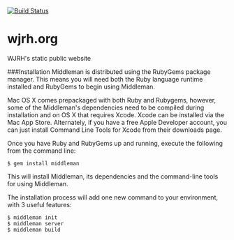 [![Build Status](https://travis-ci.org/wjrh/wjrh.org.svg?branch=master)](https://travis-ci.org/wjrh/wjrh.org)
# wjrh.org
WJRH's static public website


###Installation
Middleman is distributed using the RubyGems package manager. This means you will need both the Ruby language runtime installed and RubyGems to begin using Middleman.

Mac OS X comes prepackaged with both Ruby and Rubygems, however, some of the Middleman's dependencies need to be compiled during installation and on OS X that requires Xcode. Xcode can be installed via the Mac App Store. Alternately, if you have a free Apple Developer account, you can just install Command Line Tools for Xcode from their downloads page.

Once you have Ruby and RubyGems up and running, execute the following from the command line:

```
$ gem install middleman
```

This will install Middleman, its dependencies and the command-line tools for using Middleman.

The installation process will add one new command to your environment, with 3 useful features:

```
$ middleman init
$ middleman server
$ middleman build
```
